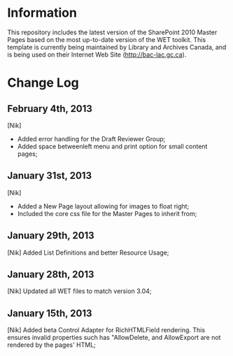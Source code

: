 Information
===================
This repository includes the latest version of the SharePoint 2010 Master Pages based on the most up-to-date version of the WET toolkit. This template is currently being maintained by Library and Archives Canada, and is being used on their Internet Web Site (http://bac-lac.gc.ca).

Change Log
===================
February 4th, 2013
--------------------
[Nik]
- Added error handling for the Draft Reviewer Group;
- Added space betweenleft menu and print option for small content pages;

January 31st, 2013
--------------------
[Nik]
- Added a New Page layout allowing for images to float right;
- Included the core css file for the Master Pages to inherit from;

January 29th, 2013
--------------------
[Nik] Added List Definitions and better Resource Usage;

January 28th, 2013
--------------------
[Nik] Updated all WET files to match version 3.04;

January 15th, 2013
--------------------
[Nik] Added beta Control Adapter for RichHTMLField rendering. This ensures invalid properties such has "AllowDelete, and AllowExport are not rendered by the pages' HTML;